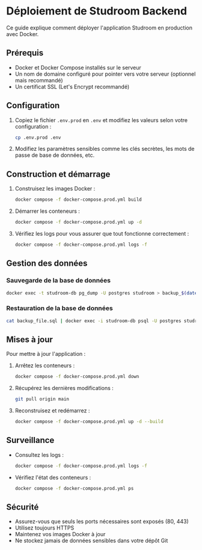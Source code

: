 # Déploiement de Studroom Backend

Ce guide explique comment déployer l'application Studroom en production avec Docker.

## Prérequis

- Docker et Docker Compose installés sur le serveur
- Un nom de domaine configuré pour pointer vers votre serveur (optionnel mais recommandé)
- Un certificat SSL (Let's Encrypt recommandé)

## Configuration

1. Copiez le fichier `.env.prod` en `.env` et modifiez les valeurs selon votre configuration :
   ```bash
   cp .env.prod .env
   ```

2. Modifiez les paramètres sensibles comme les clés secrètes, les mots de passe de base de données, etc.

## Construction et démarrage

1. Construisez les images Docker :
   ```bash
   docker compose -f docker-compose.prod.yml build
   ```

2. Démarrer les conteneurs :
   ```bash
   docker compose -f docker-compose.prod.yml up -d
   ```

3. Vérifiez les logs pour vous assurer que tout fonctionne correctement :
   ```bash
   docker compose -f docker-compose.prod.yml logs -f
   ```

## Gestion des données

### Sauvegarde de la base de données

```bash
docker exec -t studroom-db pg_dump -U postgres studroom > backup_$(date +%Y-%m-%d_%H-%M-%S).sql
```

### Restauration de la base de données

```bash
cat backup_file.sql | docker exec -i studroom-db psql -U postgres studroom
```

## Mises à jour

Pour mettre à jour l'application :

1. Arrêtez les conteneurs :
   ```bash
   docker compose -f docker-compose.prod.yml down
   ```

2. Récupérez les dernières modifications :
   ```bash
   git pull origin main
   ```

3. Reconstruisez et redémarrez :
   ```bash
   docker compose -f docker-compose.prod.yml up -d --build
   ```

## Surveillance

- Consultez les logs :
  ```bash
  docker compose -f docker-compose.prod.yml logs -f
  ```

- Vérifiez l'état des conteneurs :
  ```bash
  docker compose -f docker-compose.prod.yml ps
  ```

## Sécurité

- Assurez-vous que seuls les ports nécessaires sont exposés (80, 443)
- Utilisez toujours HTTPS
- Maintenez vos images Docker à jour
- Ne stockez jamais de données sensibles dans votre dépôt Git
